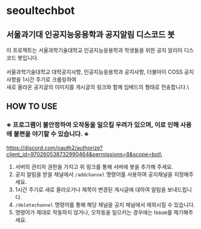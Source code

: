 # seoultechbot
## 서울과기대 인공지능응용학과 공지알림 디스코드 봇
이 프로젝트는 서울과학기술대학교 인공지능응용학과 학생들을 위한
공지 알리미 디스코드 봇입니다.\
\
서울과학기술대학교 대학공지사항, 인공지능응용학과 공지사항, 더불아이 COSS 공지사항을 1시간 주기로 크롤링하여\
새로 올라온 공지글의 이미지를 게시글의 링크와 함께 임베드의 형태로 전송합니다.\

## HOW TO USE
### ※ 프로그램이 불안정하여 오작동을 일으킬 우려가 있으며, 이로 인해 사용에 불편을 야기할 수 있습니다. ※
https://discord.com/oauth2/authorize?client_id=970260538732990464&permissions=8&scope=bot\
1. 서버의 관리자 권한을 가지고 위 링크를 통해 서버에 봇을 추가해 주세요.
2. 공지 알림을 받을 채널에서 `/addchannel` 명령어를 사용하여 공지채널을 지정해주세요.
3. 1시간 주기로 새로 올라오거나 제목이 변경된 게시글에 대하여 알림을 보내드립니다.
4. `/deletechannel` 명령어를 통해 해당 채널을 공지 채널에서 제외시킬 수 있습니다.
5. 명령어가 제대로 작동하지 않거나, 오작동을 일으키는 경우에는 Issue를 제기해주세요.
